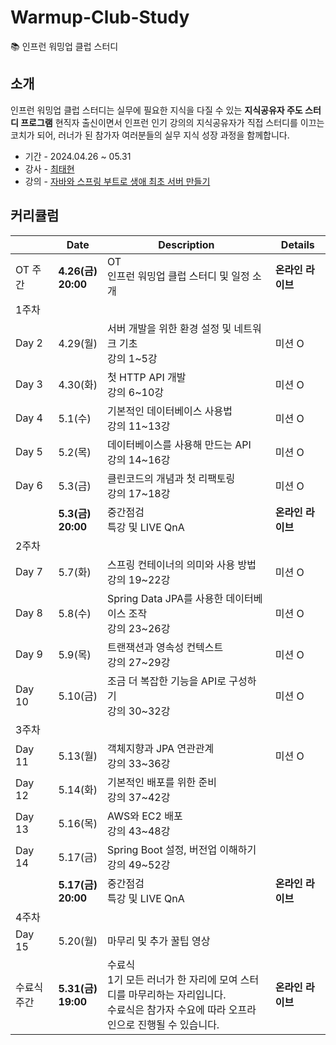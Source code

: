# Warmup-Club-Study

📚 인프런 워밍업 클럽 스터디

## 소개

인프런 워밍업 클럽 스터디는 실무에 필요한 지식을 다질 수 있는 **지식공유자 주도 스터디 프로그램**
현직자 출신이면서 인프런 인기 강의의 지식공유자가 직접 스터디를 이끄는 코치가 되어, 러너가 된 참가자 여러분들의 실무 지식 성장 과정을 함께합니다.

- 기간 - 2024.04.26 ~ 05.31
- 강사 - [최태현](https://www.inflearn.com/users/95077/@lannstark)
- 강의 - [자바와 스프링 부트로 생애 최초 서버 만들기](https://www.inflearn.com/course/%EC%9E%90%EB%B0%94-%EC%8A%A4%ED%94%84%EB%A7%81%EB%B6%80%ED%8A%B8-%EC%84%9C%EB%B2%84%EA%B0%9C%EB%B0%9C-%EC%98%AC%EC%9D%B8%EC%9B%90)

## 커리큘럼

|        | Date                     | Description                                                                       | Details     |
|--------|--------------------------|-----------------------------------------------------------------------------------|-------------|
| OT 주간  | **4.26(금)**<br>**20:00** | OT<br>인프런 워밍업 클럽 스터디 및 일정 소개                                                      | **온라인 라이브** |
| 1주차    |                          |                                                                                   |             |
| Day 2  | 4.29(월)                  | 서버 개발을 위한 환경 설정 및 네트워크 기초<br>강의 1~5강                                              | 미션 O        |
| Day 3  | 4.30(화)                  | 첫 HTTP API 개발<br>강의 6~10강                                                         | 미션 O        |
| Day 4  | 5.1(수)                   | 기본적인 데이터베이스 사용법<br>강의 11~13강                                                      | 미션 O        |
| Day 5  | 5.2(목)                   | 데이터베이스를 사용해 만드는 API<br>강의 14~16강                                                  | 미션 O        |
| Day 6  | 5.3(금)                   | 클린코드의 개념과 첫 리팩토링<br>강의 17~18강                                                     | 미션 O        |
|        | **5.3(금)**<br>**20:00**  | 중간점검<br>특강 및 LIVE QnA                                                             | **온라인 라이브** |
| 2주차    |                          |                                                                                   |             |
| Day 7  | 5.7(화)                   | 스프링 컨테이너의 의미와 사용 방법<br>강의 19~22강                                                  | 미션 O        |
| Day 8  | 5.8(수)                   | Spring Data JPA를 사용한 데이터베이스 조작<br>강의 23~26강                                       | 미션 O        |
| Day 9  | 5.9(목)                   | 트랜잭션과 영속성 컨텍스트<br>강의 27~29강                                                       | 미션 O        |
| Day 10 | 5.10(금)                  | 조금 더 복잡한 기능을 API로 구성하기<br>강의 30~32강                                               | 미션 O        |
| 3주차    |                          |                                                                                   |             |
| Day 11 | 5.13(월)                  | 객체지향과 JPA 연관관계<br>강의 33~36강                                                       | 미션 O        |
| Day 12 | 5.14(화)                  | 기본적인 배포를 위한 준비<br>강의 37~42강                                                       |             |
| Day 13 | 5.16(목)                  | AWS와 EC2 배포<br>강의 43~48강                                                          |             |
| Day 14 | 5.17(금)                  | Spring Boot 설정, 버전업 이해하기<br>강의 49~52강                                             |             |
|        | **5.17(금)**<br>**20:00** | 중간점검<br>특강 및 LIVE QnA                                                             | **온라인 라이브** |
| 4주차    |                          |                                                                                   |             |
| Day 15 | 5.20(월)                  | 마무리 및 추가 꿀팁 영상                                                                    |             |
| 수료식 주간 | **5.31(금)**<br>**19:00** | 수료식<br>1기 모든 러너가 한 자리에 모여 스터디를 마무리하는 자리입니다.<br>수료식은 참가자 수요에 따라 오프라인으로 진행될 수 있습니다. | **온라인 라이브** |
